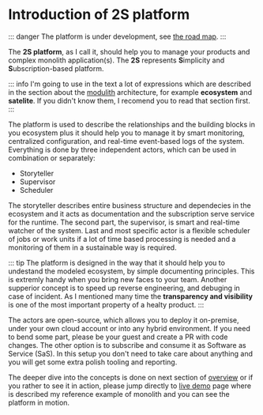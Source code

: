 # Introduction of 2S platform <Badge type="danger" text="35% done" />

::: danger
The platform is under development, see [the road map](road-map).
:::

The **2S platform**, as I call it, should help you to manage your products and complex monolith application(s). The **2S** represents **S**implicity and **S**ubscription-based platform.

::: info
I'm going to use in the text a lot of expressions which are described in the section about the [modulith](../architecture/modulith) architecture, for example **ecosystem** and **satelite**. If you didn't know them, I recomend you to read that section first.
:::

The platform is used to describe the relationships and the building blocks in you ecosystem plus it should help you to manage it by smart monitoring, centralized configuration, and real-time event-based logs of the system. Everything is done by three independent actors, which can be used in combination or separately:

- Storyteller
- Supervisor
- Scheduler

The storyteller describes entire business structure and dependecies in the ecosystem and it acts as documentation and the subscription serve service for the runtime. The second part, the supervisor, is smart and real-time watcher of the system. Last and most specific actor is a flexible scheduler of jobs or work units if a lot of time based processing is needed and a monitoring of them in a sustainable way is required.

::: tip
The platform is designed in the way that it should help you to undestand the modeled ecosystem, by simple documenting principles. This is extremly handy when you bring new faces to your team. Another supperior concept is to speed up reverse engineering, and debuging in case of incident. As I mentioned many time the **transparency and visibility** is one of the most important property of a healty product.
:::

The actors are open-source, which allows you to deploy it on-premise, under your own cloud account or into any hybrid environment. If you need to bend some part, please be your guest and create a PR with code changes. The other option is to subscribe and consume it as Software as Service (SaS). In this setup you don't need to take care about anything and you will get some extra polish tooling and reporting.

The deeper dive into the concepts is done on next section of [overview](overview) or if you rather to see it in action, please jump directly to [live demo](live-demo) page where is described my reference example of monolith and you can see the platform in motion.
